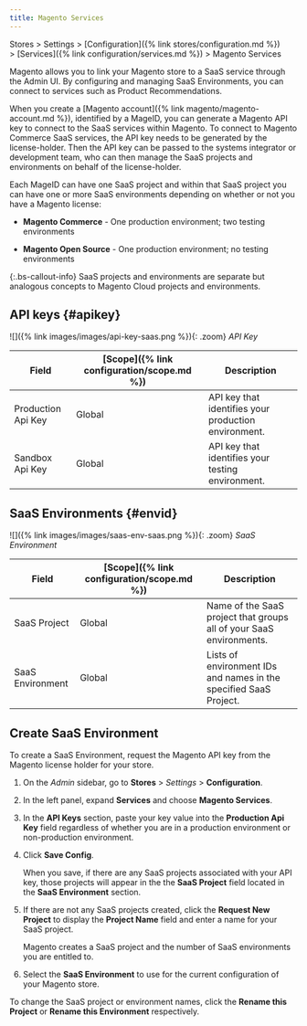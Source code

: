 ```yaml
---
title: Magento Services
---
```


Stores > Settings > [Configuration]({% link stores/configuration.md %}) > [Services]({% link configuration/services.md %}) >  Magento Services

Magento allows you to link your Magento store to a SaaS service through the Admin UI. By configuring and managing SaaS Environments, you can connect to services such as Product Recommendations.

When you create a [Magento account]({% link magento/magento-account.md %}), identified by a MageID, you can generate a Magento API key to connect to the SaaS services within Magento. To connect to Magento Commerce SaaS services, the API key needs to be generated by the license-holder. Then the API key can be passed to the systems integrator or development team, who can then manage the SaaS projects and environments on behalf of the license-holder.

Each MageID can have one SaaS project and within that SaaS project you can have one or more SaaS environments depending on whether or not you have a Magento license:

-  **Magento Commerce** - One production environment; two testing environments

-  **Magento Open Source** - One production environment; no testing environments

{:.bs-callout-info}
SaaS projects and environments are separate but analogous concepts to Magento Cloud projects and environments.

## API keys {#apikey}

![]({% link images/images/api-key-saas.png %}){: .zoom}
_API Key_

|Field|[Scope]({% link configuration/scope.md %})|Description|
|--- |--- |--- |
|Production Api Key|Global|API key that identifies your production environment.|
|Sandbox Api Key|Global|API key that identifies your testing environment.|

## SaaS Environments {#envid}

![]({% link images/images/saas-env-saas.png %}){: .zoom}
_SaaS Environment_

|Field|[Scope]({% link configuration/scope.md %})|Description|
|--- |--- |--- |
|SaaS Project|Global|Name of the SaaS project that groups all of your SaaS environments.|
|SaaS Environment|Global|Lists of environment IDs and names in the specified SaaS Project.|

## Create SaaS Environment

To create a SaaS Environment, request the Magento API key from the Magento license holder for your store.

1. On the _Admin_ sidebar, go to  **Stores** > _Settings_ > **Configuration**.

1.  In the left panel, expand **Services** and choose **Magento Services**.

1. In the **API Keys** section, paste your key value into the **Production Api Key** field regardless of whether you are in a production environment or non-production environment.

1. Click **Save Config**.

   When you save, if there are any SaaS projects associated with your API key, those projects will appear in the the **SaaS Project** field located in the **SaaS Environment** section.

1. If there are not any SaaS projects created, click the **Request New Project** to display the **Project Name** field and enter a name for your SaaS project.

   Magento creates a SaaS project and the number of SaaS environments you are entitled to.

1. Select the **SaaS Environment** to use for the current configuration of your Magento store.

To change the SaaS project or environment names, click the **Rename this Project** or **Rename this Environment** respectively.
